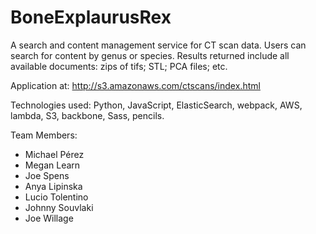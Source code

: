# BoneExplaurusRex

A search and content management service for CT scan data. Users can 
search for content by genus or species. Results returned include all available
documents: zips of tifs; STL; PCA files; etc. 

Application at: http://s3.amazonaws.com/ctscans/index.html  

Technologies used: Python, JavaScript, ElasticSearch, webpack, AWS, lambda, S3,
backbone, Sass, pencils. 


Team Members:

* Michael Pérez
* Megan Learn
* Joe Spens
* Anya Lipinska
* Lucio Tolentino
* Johnny Souvlaki
* Joe Willage
